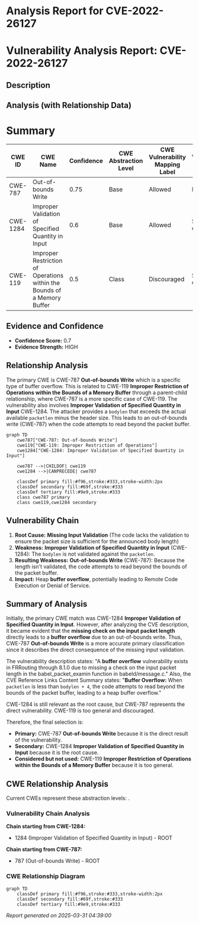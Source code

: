 # Analysis Report for CVE-2022-26127

# Vulnerability Analysis Report: CVE-2022-26127

## Description



## Analysis (with Relationship Data)

# Summary
| CWE ID  | CWE Name  | Confidence | CWE Abstraction Level | CWE Vulnerability Mapping Label | CWE-Vulnerability Mapping Notes |
| ----------- | ----------- | ----------- | ----------- | ----------- | ----------- |
| CWE-787 | Out-of-bounds Write | 0.75 | Base | Allowed | Primary CWE |
| CWE-1284 | Improper Validation of Specified Quantity in Input | 0.6 | Base | Allowed | Secondary Candidate |
| CWE-119 | Improper Restriction of Operations within the Bounds of a Memory Buffer | 0.5 | Class | Discouraged | Secondary Candidate |

## Evidence and Confidence

*   **Confidence Score:** 0.7
*   **Evidence Strength:** HIGH

## Relationship Analysis
The primary CWE is CWE-787 **Out-of-bounds Write** which is a specific type of buffer overflow. This is related to CWE-119 **Improper Restriction of Operations within the Bounds of a Memory Buffer** through a parent-child relationship, where CWE-787 is a more specific case of CWE-119. The vulnerability also involves **Improper Validation of Specified Quantity in Input** CWE-1284. The attacker provides a `bodylen` that exceeds the actual available `packetlen` minus the header size. This leads to an out-of-bounds write (CWE-787) when the code attempts to read beyond the packet buffer.

```mermaid
graph TD
    cwe787["CWE-787: Out-of-bounds Write"]
    cwe119["CWE-119: Improper Restriction of Operations"]
    cwe1284["CWE-1284: Improper Validation of Specified Quantity in Input"]
    
    cwe787 -->|CHILDOF| cwe119
    cwe1284 -->|CANPRECEDE| cwe787
    
    classDef primary fill:#f96,stroke:#333,stroke-width:2px
    classDef secondary fill:#69f,stroke:#333
    classDef tertiary fill:#9e9,stroke:#333
    class cwe787 primary
    class cwe119,cwe1284 secondary
```

## Vulnerability Chain
1.  **Root Cause:** **Missing Input Validation** (The code lacks the validation to ensure the packet size is sufficient for the announced body length)
2.  **Weakness:** **Improper Validation of Specified Quantity in Input** (CWE-1284): The `bodylen` is not validated against the `packetlen`.
3.  **Resulting Weakness:** **Out-of-bounds Write** (CWE-787): Because the length isn't validated, the code attempts to read beyond the bounds of the packet buffer.
4.  **Impact:** Heap **buffer overflow**, potentially leading to Remote Code Execution or Denial of Service.

## Summary of Analysis
Initially, the primary CWE match was CWE-1284 **Improper Validation of Specified Quantity in Input**. However, after analyzing the CVE description, it became evident that the **missing check on the input packet length** directly leads to a **buffer overflow** due to an out-of-bounds write. Thus, CWE-787 **Out-of-bounds Write** is a more accurate primary classification since it describes the direct consequence of the missing input validation.

The vulnerability description states: "A **buffer overflow** vulnerability exists in FRRouting through 8.1.0 due to missing a check on the input packet length in the babel_packet_examin function in babeld/message.c." Also, the CVE Reference Links Content Summary states: "**Buffer Overflow:** When `packetlen` is less than `bodylen + 4`, the code attempts to read beyond the bounds of the packet buffer, leading to a heap buffer overflow."

CWE-1284 is still relevant as the root cause, but CWE-787 represents the direct vulnerability. CWE-119 is too general and discouraged.

Therefore, the final selection is:

*   **Primary:** CWE-787 **Out-of-bounds Write** because it is the direct result of the vulnerability.
*   **Secondary:** CWE-1284 **Improper Validation of Specified Quantity in Input** because it is the root cause.
*   **Considered but not used:** CWE-119 **Improper Restriction of Operations within the Bounds of a Memory Buffer** because it is too general.


## CWE Relationship Analysis

Current CWEs represent these abstraction levels: .


### Vulnerability Chain Analysis

**Chain starting from CWE-1284:**
- 1284 (Improper Validation of Specified Quantity in Input) - ROOT


**Chain starting from CWE-787:**
- 787 (Out-of-bounds Write) - ROOT



### CWE Relationship Diagram

```mermaid
graph TD
    classDef primary fill:#f96,stroke:#333,stroke-width:2px
    classDef secondary fill:#69f,stroke:#333
    classDef tertiary fill:#9e9,stroke:#333
```



*Report generated on 2025-03-31 04:39:00*
